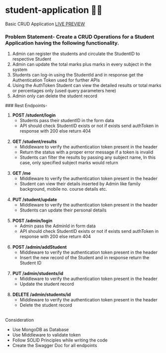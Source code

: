 # student-application 🧑‍🎓 
Basic CRUD Application <ins>[LIVE PREVIEW](https://student-management-webapps.herokuapp.com/api-docs/)</ins>
### Problem Statement- Create a CRUD Operations for a Student Application having the following functionality.
<ol>
   <li>Admin can register the students and circulate the StudentID to respective Student</li>
   <li>Admin can update the total marks plus marks in every subject in the system</li>
   <li>Students can log-in using the StudentId and in response get the Authentication Token used for further APIs</li>
   <li>Using the AuthToken Student can view the detailed results or total marks or percentages only (used query parameters here)</li>
   <li>Admin only can delete the student record</li>
</ol>
### Rest Endpoints-
<ol>
   <li>
      <b>POST /student/login</b>
      <ul>
         <li>Students pass their studentID in the form data</li>
         <li>API should check StudentID exists or not if exists send authToken in response with 200 else return 404</li>
      </ul>
   </li>
   <br>
   <li>
      <b>GET /student/results</b>
      <ul>
         <li>Middleware to verify the authentication token present in the header</li>
         <li>Return the status with a proper error message if a token is invalid</li>
         <li>Students can filter the results by passing any subject name, In this case, only specified subject marks would return</li>
      </ul>
   </li>
   <br>
   <li>
      <b>GET /me</b>
      <ul>
         <li>Middleware to verify the authentication token present in the header</li>
         <li>Student can view their details inserted by Admin like family background, mobile no. course details etc.</li>
      </ul>
   </li>
   <br>
   <li>
      <b>PUT /student/update</b>
      <ul>
         <li>Middleware to verify the authentication token present in the header</li>
         <li>Students can update their personal details</li>
      </ul>
   </li>
   <br>
   <li>
      <b>POST /admin/login</b>
      <ul>
         <li>Admin pass the AdminId in form data </li>
         <li>API should check StudentID exists or not if exists send authToken in response with 200 else return 404</li>
      </ul>
   </li>
   <br>
   <li>
      <b>POST /admin/addStudent</b>
      <ul>
         <li>Middleware to verify the authentication token present in the header</li>
         <li>Insert the new record of the Student and in response return the Student ID</li>
      </ul>
   </li>
   <br>
   <li>
      <b>PUT /admin/students/id</b>
      <ul>
         <li>Middleware to verify the authentication token present in the header</li>
         <li>Update the student record</li>
      </ul>
   </li>
   <br>
   <li>
      <b>DELETE /admin/students/id</b>
      <ul>
         <li>Middleware to verify the authentication token present in the header</li>
         <li>Delete the student record</li>
      </ul>
   </li>
</ol>
<br>
Consideration 
<ul>
   <li>Use MongoDB as Database </li>
   <li>Use Middleware to validate token</li>
   <li>Follow SOLID Principles while writing the code </li>
   <li>Create the Swagger Doc for all endpoints</li>
</ul>
